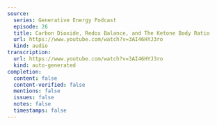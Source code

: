```yaml
---
source:
  series: Generative Energy Podcast
  episode: 26
  title: Carbon Dioxide, Redox Balance, and The Ketone Body Ratio
  url: https://www.youtube.com/watch?v=3AI46HYJ3ro
  kind: audio
transcription:
  url: https://www.youtube.com/watch?v=3AI46HYJ3ro
  kind: auto-generated
completion:
  content: false
  content-verified: false
  mentions: false
  issues: false
  notes: false
  timestamps: false
---
```


